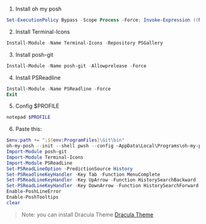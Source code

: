 1. Install oh my posh

```powershell
Set-ExecutionPolicy Bypass -Scope Process -Force; Invoke-Expression ((New-Object System.Net.WebClient).DownloadString('https://ohmyposh.dev/install.ps1'))
```

2. Install Terminal-Icons

```powershell
Install-Module -Name Terminal-Icons -Repository PSGallery
```

3. Install posh-git

```powershell
Install-Module -Name posh-git -Allowprelease -Force
```

4. Install PSReadline

```powershell
Install-Module -Name PSReadline -Force
Exit
```

5. Config $PROFILE

```powershell
notepad $PROFILE
```

6. Paste this:

```powershell
$env:path += ";${env:ProgramFiles}\Git\bin"
oh-my-posh --init --shell pwsh --config ~AppData\Local\Programs\oh-my-posh\themes\powerlevel10k_rainbow.omp.json | Invoke-Expression
Import-Module posh-git
Import-Module Terminal-Icons
Import-Module PSReadLine
Set-PSReadLineOption -PredictionSource History
Set-PSReadlineKeyHandler -Key Tab -Function MenuComplete
Set-PSReadLineKeyHandler -Key UpArrow -Function HistorySearchBackward
Set-PSReadLineKeyHandler -Key DownArrow -Function HistorySearchForward
Enable-PoshLineError
Enable-PoshTooltips
clear
```

> Note: you can install Dracula Theme [Dracula Theme](https://draculatheme.com/powershell)

